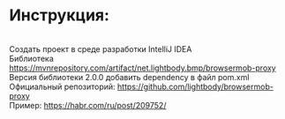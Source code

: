 # Инструкция:
<br>Создать проект в среде разработки IntelliJ IDEA
<br>Библиотека https://mvnrepository.com/artifact/net.lightbody.bmp/browsermob-proxy
<br>Версия библиотеки 2.0.0 добавить dependency в файл pom.xml
<br>Официальный репозиторий: https://github.com/lightbody/browsermob-proxy
<br>Пример: https://habr.com/ru/post/209752/